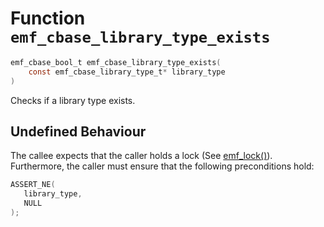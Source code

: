 # Function `emf_cbase_library_type_exists`

```c
emf_cbase_bool_t emf_cbase_library_type_exists(
    const emf_cbase_library_type_t* library_type
)
```

Checks if a library type exists.

## Undefined Behaviour

The callee expects that the caller holds a lock (See [emf_lock()](./fn.emf_lock.md)).
Furthermore, the caller must ensure that the following preconditions hold:

```c
ASSERT_NE(
   library_type,
   NULL
);
```

